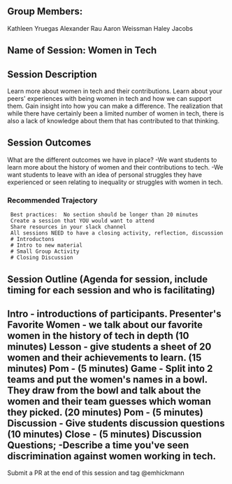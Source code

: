 ## Group Members:
Kathleen Yruegas
Alexander Rau
Aaron Weissman
Haley Jacobs

## Name of Session: Women in Tech

## Session Description 

Learn more about women in tech and their contributions. Learn about your peers' experiences with being women in tech and how we can support them. Gain insight into how you can make a difference. The realization that while there have certainly been a limited number of women in tech, there is also a lack of knowledge about them that has contributed to that thinking.

## Session Outcomes 

What are the different outcomes we have in place? 
-We want students to learn more about the history of women and their contributions to tech.
-We want students to leave with an idea of personal struggles they have experienced or seen relating to inequality or   struggles with women in tech.


### Recommended Trajectory 

     Best practices:  No section should be longer than 20 minutes
     Create a session that YOU would want to attend
     Share resources in your slack channel
     All sessions NEED to have a closing activity, reflection, discussion
     # Introductons 
     # Intro to new material
     # Small Group Activity
     # Closing Discussion

## Session Outline (Agenda for session, include timing for each session and who is facilitating)

Intro - introductions of participants.
Presenter's Favorite Women - we talk about our favorite women in the history of tech in depth (10 minutes)
Lesson - give students a sheet of 20 women and their achievements to learn. (15 minutes)
Pom - (5 minutes)
Game - Split into 2 teams and put the women's names in a bowl. They draw from the bowl and talk about the women and their team guesses which woman they picked. (20 minutes)
Pom - (5 minutes)
Discussion - Give students discussion questions (10 minutes)
Close - (5 minutes)
Discussion Questions;
-Describe a time you've seen discrimination against women working in tech.
-


Submit a PR at the end of this session and tag @emhickmann

